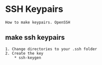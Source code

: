 # SSH Keypairs

    How to make keypairs. OpenSSH
    
## make ssh keypairs

    1. Change directories to your .ssh folder
    2. Create the key
        * ssh-keygen
    